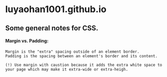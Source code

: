 # luyaohan1001.github.io

## Some general notes for CSS.

#### Margin vs. Padding:
	Margin is the "extra" spacing outside of an element border.
	Padding is the spacing between an element's border and its content.

	(!) Use margin with caustion because it adds the extra white space to your page which may make it extra-wide or extra-heigh.

